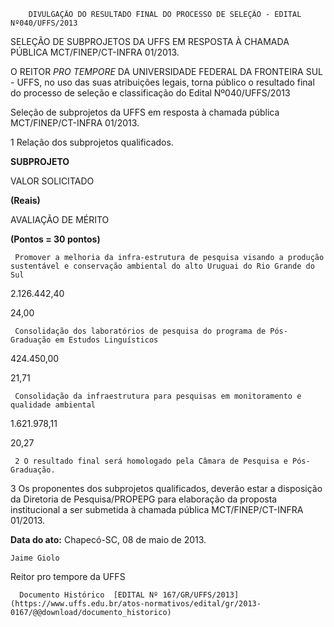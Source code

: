         DIVULGAÇÃO DO RESULTADO FINAL DO PROCESSO DE SELEÇÃO - EDITAL Nº040/UFFS/2013  

SELEÇÃO DE SUBPROJETOS DA UFFS EM RESPOSTA À CHAMADA PÚBLICA MCT/FINEP/CT-INFRA 01/2013.

 O REITOR *PRO TEMPORE* DA UNIVERSIDADE FEDERAL DA FRONTEIRA SUL - UFFS, no uso das suas atribuições legais, torna público o resultado final do processo de seleção e classificação do Edital Nº040/UFFS/2013

 Seleção de subprojetos da UFFS em resposta à chamada pública MCT/FINEP/CT-INFRA 01/2013.

 1 Relação dos subprojetos qualificados.

      

 **SUBPROJETO**

   VALOR SOLICITADO

 **(Reais)**

   AVALIAÇÃO DE MÉRITO

 **(Pontos = 30 pontos)**

     Promover a melhoria da infra-estrutura de pesquisa visando a produção sustentável e conservação ambiental do alto Uruguai do Rio Grande do Sul

   2.126.442,40

   24,00

     Consolidação dos laboratórios de pesquisa do programa de Pós-Graduação em Estudos Linguísticos

   424.450,00

   21,71

     Consolidação da infraestrutura para pesquisas em monitoramento e qualidade ambiental

   1.621.978,11

   20,27

     2 O resultado final será homologado pela Câmara de Pesquisa e Pós-Graduação.

 3 Os proponentes dos subprojetos qualificados, deverão estar a disposição da Diretoria de Pesquisa/PROPEPG para elaboração da proposta institucional a ser submetida à chamada pública MCT/FINEP/CT-INFRA 01/2013.

  

   **Data do ato:** Chapecó-SC, 08 de maio de 2013.   
 

    Jaime Giolo   
 Reitor pro tempore da UFFS 

      Documento Histórico  [EDITAL Nº 167/GR/UFFS/2013](https://www.uffs.edu.br/atos-normativos/edital/gr/2013-0167/@@download/documento_historico)     
      